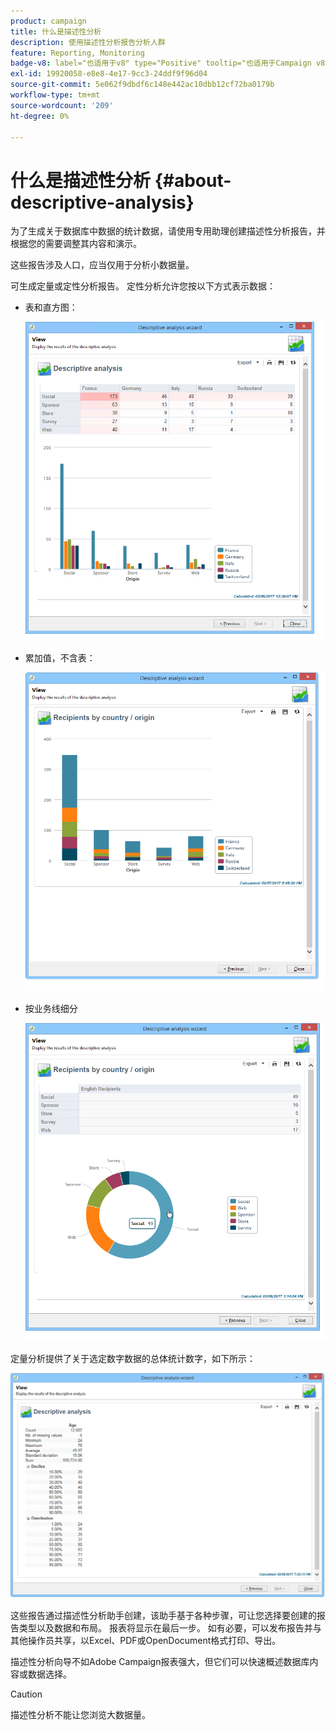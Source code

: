 ```yaml
---
product: campaign
title: 什么是描述性分析
description: 使用描述性分析报告分析人群
feature: Reporting, Monitoring
badge-v8: label="也适用于v8" type="Positive" tooltip="也适用于Campaign v8"
exl-id: 19920058-e8e8-4e17-9cc3-24ddf9f96d04
source-git-commit: 5e062f9dbdf6c148e442ac10dbb12cf72ba0179b
workflow-type: tm+mt
source-wordcount: '209'
ht-degree: 0%

---
```


# 什么是描述性分析 {#about-descriptive-analysis}

为了生成关于数据库中数据的统计数据，请使用专用助理创建描述性分析报告，并根据您的需要调整其内容和演示。

这些报告涉及人口，应当仅用于分析小数据量。

可生成定量或定性分析报告。 定性分析允许您按以下方式表示数据：

* 表和直方图：

  ![](assets/reporting_descriptive_sample_1.png)

* 累加值，不含表：

  ![](assets/reporting_descriptive_sample_3.png)

* 按业务线细分

  ![](assets/reporting_descriptive_sample_2.png)

定量分析提供了关于选定数字数据的总体统计数字，如下所示：

![](assets/reporting_descriptive_quantitative_sample.png)

这些报告通过描述性分析助手创建，该助手基于各种步骤，可让您选择要创建的报告类型以及数据和布局。 报表将显示在最后一步。 如有必要，可以发布报告并与其他操作员共享，以Excel、PDF或OpenDocument格式打印、导出。

描述性分析向导不如Adobe Campaign报表强大，但它们可以快速概述数据库内容或数据选择。

>[!CAUTION]
>
>描述性分析不能让您浏览大数据量。
